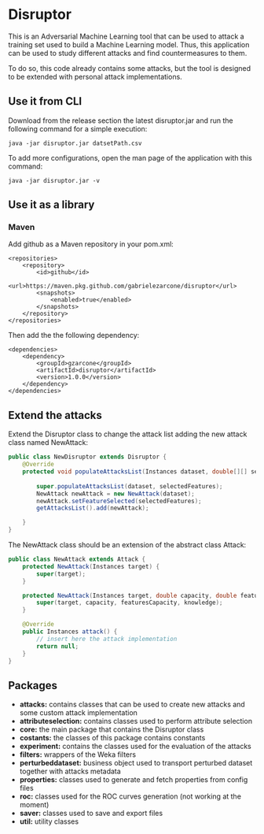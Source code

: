 # Disruptor

This is an Adversarial Machine Learning tool that can be used to attack a training set used to build a Machine Learning model. Thus, this application can be used to study different attacks and find countermeasures to them. 

To do so, this code already contains some attacks, but the tool is designed to be extended with personal attack implementations.

## Use it from CLI
Download from the release section the latest disruptor.jar and run the following command for a simple execution:

`java -jar disruptor.jar datsetPath.csv`

To add more configurations, open the man page of the application with this command:

`java -jar disruptor.jar -v`

## Use it as a library
### Maven
Add github as a Maven repository in your pom.xml:
```
<repositories>
    <repository>
        <id>github</id>
        <url>https://maven.pkg.github.com/gabrielezarcone/disruptor</url>
        <snapshots>
            <enabled>true</enabled>
        </snapshots>
    </repository>
</repositories>
```
Then add the the following dependency:
```
<dependencies>
    <dependency>
        <groupId>gzarcone</groupId>
        <artifactId>disruptor</artifactId>
        <version>1.0.0</version>
    </dependency>
</dependencies>
```


## Extend the attacks

Extend the Disruptor class to change the attack list adding the new attack class named NewAttack:

```java
public class NewDisruptor extends Disruptor {
    @Override
    protected void populateAttacksList(Instances dataset, double[][] selectedFeatures) {
        
        super.populateAttacksList(dataset, selectedFeatures);
        NewAttack newAttack = new NewAttack(dataset);
        newAttack.setFeatureSelected(selectedFeatures);
        getAttacksList().add(newAttack);

    }
}
```
The NewAttack class should be an extension of the abstract class Attack:

```java
public class NewAttack extends Attack {
    protected NewAttack(Instances target) {
        super(target);
    }

    protected NewAttack(Instances target, double capacity, double featuresCapacity, double knowledge) {
        super(target, capacity, featuresCapacity, knowledge);
    }

    @Override
    public Instances attack() {
        // insert here the attack implementation
        return null;
    }
}
```


## Packages
- **attacks:** contains classes that can be used to create new attacks and some custom attack implementation
- **attributeselection:** contains classes used to perform attribute selection
- **core:** the main package that contains the Disruptor class
- **costants:** the classes of this package contains constants
- **experiment:** contains the classes used for the evaluation of the attacks
- **filters:** wrappers of the Weka filters
- **perturbeddataset:** business object used to transport perturbed dataset together with attacks metadata
- **properties:** classes used to generate and fetch properties from config files
- **roc:** classes used for the ROC curves generation (not working at the moment)
- **saver:** classes used to save and export files
- **util:** utility classes